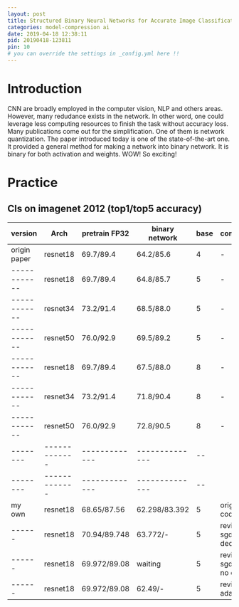 ```yaml
---
layout: post
title: Structured Binary Neural Networks for Accurate Image Classification and Semantic Segmentation
categories: model-compression ai
date: 2019-04-18 12:38:11
pid: 20190418-123811
pin: 10
# you can override the settings in _config.yml here !!
---
```


# Introduction

CNN are broadly employed in the computer vision, NLP and others areas. However, many redudance exists in the network. In other word, one could leverage less computing resources to finish the task without accuracy loss. Many publications come out for the simplification. One of them is network quantization. The paper introduced today is one of the state-of-the-art one. It provided a general method for making a network into binary network. It is binary for both activation and weights. WOW! So exciting!

# Practice

## Cls on imagenet 2012 (top1/top5 accuracy)

 version | Arch          | pretrain FP32 | binary network | base | comment
-------- | ------------- | ------------- | -------------- | ---- | --
 origin paper | resnet18  | 69.7/89.4 | 64.2/85.6 | 4 | -
 ------------ | resnet18 | 69.7/89.4 | 64.8/85.7 | 5 | - 
 ------------ | resnet34 | 73.2/91.4 | 68.5/88.0 | 5 | -
 ------------ | resnet50 | 76.0/92.9 | 69.5/89.2 | 5 | -
 ------------ | resnet18 | 69.7/89.4 | 67.5/88.0 | 8 | -
 ------------ | resnet34 | 73.2/91.4 | 71.8/90.4 | 8 | -
 ------------ | resnet50 | 76.0/92.9 | 72.8/90.5 | 8 | -
-------- | ------------- | ------------- | -------------- | --     
-------- | ------------- | ------------- | -------------- | --     
my own | resnet18 | 68.65/87.56  | 62.298/83.392 | 5 | origin code
------ | resnet18 | 70.94/89.748 | 63.772/- | 5 | revise, sgd with decay
------ | resnet18 | 69.972/89.08 | waiting | 5 | revise, sgd with no decay
------ | resnet18 | 69.972/89.08 | 62.49/- | 5 | revise, adam


